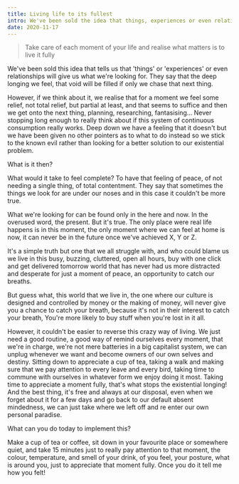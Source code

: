 ```yaml
---
title: Living life to its fullest
intro: We've been sold the idea that things, experiences or even relationships will fill that void inside us. The actual method is a lot closer to home.
date: 2020-11-17
---
```


> Take care of each moment of your life and realise what matters is to live it fully

We've been sold this idea that tells us that 'things' or 'experiences' or even relationships will give us what we're looking for. They say that the deep longing we feel, that void will be filled if only we chase that next thing.

However, if we think about it, we realise that for a moment we feel some relief, not total relief, but partial at least, and that seems to suffice and then we get onto the next thing, planning, researching, fantasising… Never stopping long enough to really think about if this system of continuous consumption really works. Deep down we have a feeling that it doesn't but we have been given no other pointers as to what to do instead so we stick to the known evil rather than looking for a better solution to our existential problem.

What is it then?

What would it take to feel complete? To have that feeling of peace, of not needing a single thing, of total contentment. They say that sometimes the things we look for are under our noses and in this case it couldn't be more true.

What we're looking for can be found only in the here and now. In the overused word, the present. But it's true. The only place were real life happens is in this moment, the only moment where we can feel at home is now, it can never be in the future once we've achieved X, Y or Z.

It's a simple truth but one that we all struggle with, and who could blame us we live in this busy, buzzing, cluttered, open all hours, buy with one click and get delivered tomorrow world that has never had us more distracted and desperate for just a moment of peace, an opportunity to catch our breaths.

But guess what, this world that we live in, the one where our culture is designed and controlled by money or the making of money, will never give you a chance to catch your breath, because it's not in their interest to catch your breath, You're more likely to buy stuff when you're lost in it all.

However, it couldn't be easier to reverse this crazy way of living. We just need a good routine, a good way of remind ourselves every moment, that we're in charge, we're not mere batteries in a big capitalist system, we can unplug whenever we want and become owners of our own selves and destiny. Sitting down to appreciate a cup of tea, taking a walk and making sure that we pay attention to every leave and every bird, taking time to commune with ourselves in whatever form we enjoy doing it most. Taking time to appreciate a moment fully, that's what stops the existential longing! And the best thing, it's free and always at our disposal, even when we forget about it for a few days and go back to our default absent mindedness, we can just take where we left off and re enter our own personal paradise.

What can you do today to implement this?

Make a cup of tea or coffee, sit down in your favourite place or somewhere quiet, and take 15 minutes just to really pay attention to that moment, the colour, temperature, and smell of your drink, of you feel, your posture, what is around you, just to appreciate that moment fully. Once you do it tell me how you felt!
